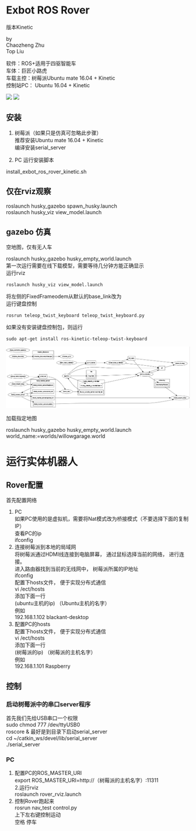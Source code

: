 # Exbot ROS Rover  
版本Kinetic

by  
Chaozheng Zhu  
Top Liu  

软件：ROS+适用于四驱智能车  
车体：巨匠小路虎  
车载主控：树莓派Ubuntu mate 16.04 + Kinetic  
控制站PC： Ubuntu 16.04 + Kinetic  

![](http://library.isr.ist.utl.pt/docs/roswiki/attachments/Robots(2f)Husky/husky-a200-unmanned-ground-vehicle-render.jpg)
![](http://robohub.org/wp-content/uploads/2014/03/Screenshot-from-2014-03-14-07_34_30-1024x532.png)

## 安装
1. 树莓派（如果只是仿真可忽略此步骤）  
推荐安装Ubuntu mate 16.04 + Kinetic  
编译安装serial_server 

2. PC
运行安装脚本 
 
install_exbot_ros_rover_kinetic.sh  

## 仅在rviz观察
  
roslaunch husky_gazebo spawn_husky.launch  
roslaunch husky_viz view_model.launch  

## gazebo 仿真  

空地图，仅有无人车

roslaunch husky_gazebo husky_empty_world.launch  
第一次运行需要在线下载模型，需要等待几分钟方能正确显示  
运行rviz 
   
    roslaunch husky_viz view_model.launch
	
将左侧的FixedFrameodem从默认的base_link改为	
运行键盘控制
  
    rosrun teleop_twist_keyboard teleop_twist_keyboard.py
	
如果没有安装键盘控制包，则运行  

	sudo apt-get install ros-kinetic-teleop-twist-keyboard  
	
![Image text](pic/flow-1.png)

加载指定地图
	
roslaunch husky_gazebo husky_empty_world.launch world_name:=worlds/willowgarage.world	



	
# 运行实体机器人	
## Rover配置 
首先配置网络  
1. PC  
如果PC使用的是虚拟机，需要将Nat模式改为桥接模式（不要选择下面的复制IP）  
查看PC的ip  
ifconfig     
2. 连接树莓派到本地的局域网  
将树莓派通过HDMI线连接到电脑屏幕， 通过鼠标选择当前的网络， 进行连接。  
进入路由器找到当前的无线网中， 树莓派所属的IP地址  
ifconfig   
配置下hosts文件， 便于实现分布式通信  
vi /ect/hosts  
添加下面一行  
(ubuntu主机的ip) （Ubuntu主机的名字）   
例如  
192.168.1.102 blackant-desktop  
3. 配置PC的hosts  
配置下hosts文件， 便于实现分布式通信  
vi /ect/hosts  
添加下面一行  
(树莓派的ip) （树莓派的主机名字）  
例如  
192.168.1.101 Raspberry  

## 控制
### 启动树莓派中的串口server程序
首先我们先给USB串口一个权限  
sudo chmod 777 /dev/ttyUSB0  
roscore & 
最好是到目录下启动serial_server  
cd ~/catkin_ws/devel/lib/serial_server  
./serial_server  

### PC
1. 配置PC的ROS_MASTER_URI  
export ROS_MASTER_URI=http://（树莓派的主机名字）:11311  
2.运行rviz  
roslaunch rover_rviz.launch  
3. 控制Rover跑起来  
rosrun nav_test control.py  
上下左右键控制运动  
空格 停车  

